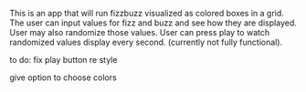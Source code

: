 This is an app that will run fizzbuzz visualized as colored boxes in a grid. 
The user can input values for fizz and buzz and see how they are displayed. 
User may also randomize those values.
User can press play to watch randomized values display every second. (currently not fully functional).

to do:
fix play button
re style

give option to choose colors